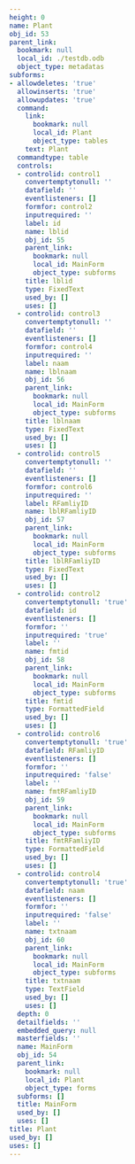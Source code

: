 ```yaml
---
height: 0
name: Plant
obj_id: 53
parent_link:
  bookmark: null
  local_id: ./testdb.odb
  object_type: metadatas
subforms:
- allowdeletes: 'true'
  allowinserts: 'true'
  allowupdates: 'true'
  command:
    link:
      bookmark: null
      local_id: Plant
      object_type: tables
    text: Plant
  commandtype: table
  controls:
  - controlid: control1
    convertemptytonull: ''
    datafield: ''
    eventlisteners: []
    formfor: control2
    inputrequired: ''
    label: id
    name: lblid
    obj_id: 55
    parent_link:
      bookmark: null
      local_id: MainForm
      object_type: subforms
    title: lblid
    type: FixedText
    used_by: []
    uses: []
  - controlid: control3
    convertemptytonull: ''
    datafield: ''
    eventlisteners: []
    formfor: control4
    inputrequired: ''
    label: naam
    name: lblnaam
    obj_id: 56
    parent_link:
      bookmark: null
      local_id: MainForm
      object_type: subforms
    title: lblnaam
    type: FixedText
    used_by: []
    uses: []
  - controlid: control5
    convertemptytonull: ''
    datafield: ''
    eventlisteners: []
    formfor: control6
    inputrequired: ''
    label: RFamliyID
    name: lblRFamliyID
    obj_id: 57
    parent_link:
      bookmark: null
      local_id: MainForm
      object_type: subforms
    title: lblRFamliyID
    type: FixedText
    used_by: []
    uses: []
  - controlid: control2
    convertemptytonull: 'true'
    datafield: id
    eventlisteners: []
    formfor: ''
    inputrequired: 'true'
    label: ''
    name: fmtid
    obj_id: 58
    parent_link:
      bookmark: null
      local_id: MainForm
      object_type: subforms
    title: fmtid
    type: FormattedField
    used_by: []
    uses: []
  - controlid: control6
    convertemptytonull: 'true'
    datafield: RFamliyID
    eventlisteners: []
    formfor: ''
    inputrequired: 'false'
    label: ''
    name: fmtRFamliyID
    obj_id: 59
    parent_link:
      bookmark: null
      local_id: MainForm
      object_type: subforms
    title: fmtRFamliyID
    type: FormattedField
    used_by: []
    uses: []
  - controlid: control4
    convertemptytonull: 'true'
    datafield: naam
    eventlisteners: []
    formfor: ''
    inputrequired: 'false'
    label: ''
    name: txtnaam
    obj_id: 60
    parent_link:
      bookmark: null
      local_id: MainForm
      object_type: subforms
    title: txtnaam
    type: TextField
    used_by: []
    uses: []
  depth: 0
  detailfields: ''
  embedded_query: null
  masterfields: ''
  name: MainForm
  obj_id: 54
  parent_link:
    bookmark: null
    local_id: Plant
    object_type: forms
  subforms: []
  title: MainForm
  used_by: []
  uses: []
title: Plant
used_by: []
uses: []
---
```

